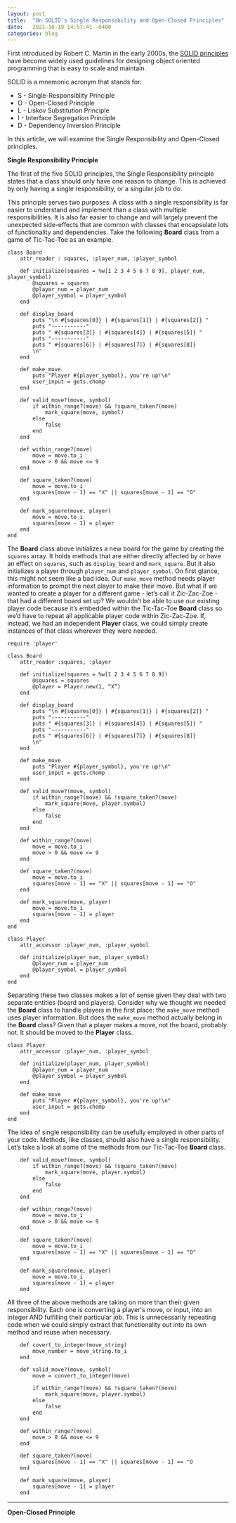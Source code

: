 ```yaml
---
layout: post
title:  "On SOLID's Single Responsibility and Open-Closed Principles"
date:   2021-10-19 14:57:41 -0400
categories: blog
---
```


First introduced by Robert C. Martin in the early 2000s, the [SOLID principles](https://en.wikipedia.org/wiki/SOLID) have become widely used guidelines for designing object oriented programming that is easy to scale and maintain. 

SOLID is a mnemonic acronym that stands for: 

- S - Single-Responsiblity Principle
- O - Open-Closed Principle
- L - Liskov Substitution Principle
- I - Interface Segregation Principle
- D - Dependency Inversion Principle

In this article, we will examine the Single Responsibility and Open-Closed principles.

**Single Responsibility Principle**

The first of the five SOLID principles, the Single Responsibility principle states that a class should only have one reason to change. This is achieved by only having a single responsibility, or a singular job to do. 

This principle serves two purposes. A class with a single responsibility is far easier to understand and implement than a class with multiple responsibilities. It is also far easier to change and will largely prevent the unexpected side-effects that are common with classes that encapsulate lots of functionality and dependencies. Take the following **Board** class from a game of Tic-Tac-Toe as an example. 

```
class Board
    attr_reader : squares, :player_num, :player_symbol
    
    def initialize(squares = %w[1 2 3 4 5 6 7 8 9], player_num, player_symbol)
        @squares = squares
        @player_num = player_num
        @player_symbol = player_symbol
    end
    
    def display_board
        puts "\n #{squares[0]} | #{squares[1]} | #{squares[2]} "
        puts "-----------"
        puts " #{squares[3]} | #{squares[4]} | #{squares[5]} "
        puts "-----------"
        puts " #{squares[6]} | #{squares[7]} | #{squares[8]}
        \n"
    end

    def make_move
        puts "Player #{player_symbol}, you're up!\n"
        user_input = gets.chomp
    end

    def valid_move?(move, symbol)
        if within_range?(move) && !square_taken?(move)
            mark_square(move, symbol)
        else
            false
        end
    end

    def within_range?(move)
        move = move.to_i
        move > 0 && move <= 9
    end

    def square_taken?(move)
        move = move.to_i
        squares[move - 1] == "X" || squares[move - 1] == "O"
    end

    def mark_square(move, player)
        move = move.to_i
        squares[move - 1] = player
    end
end
```

The **Board** class above initializes a new board for the game by creating the `squares` array. It holds methods that are either directly affected by or have an effect on `squares`, such as `display_board` and `mark_square`. But it also initializes a player through `player_num` and `player_symbol`. On first glance, this might not seem like a bad idea. Our `make_move` method needs player information to prompt the next player to make their move. But what if we wanted to create a player for a different game - let’s call it Zic-Zac-Zoe - that had a different board set up? We wouldn’t be able to use our existing player code because it’s embedded within the Tic-Tac-Toe **Board** class so we’d have to repeat all applicable player code within Zic-Zac-Zoe. If, instead, we had an independent **Player** class, we could simply create instances of that class wherever they were needed.

```
require 'player'

class Board
    attr_reader :squares, :player
    
    def initialize(squares = %w[1 2 3 4 5 6 7 8 9])
        @squares = squares
        @player = Player.new(1, “X”)
    end
    
    def display_board
        puts "\n #{squares[0]} | #{squares[1]} | #{squares[2]} "
        puts "-----------"
        puts " #{squares[3]} | #{squares[4]} | #{squares[5]} "
        puts "-----------"
        puts " #{squares[6]} | #{squares[7]} | #{squares[8]}
        \n"
    end

    def make_move
        puts "Player #{player_symbol}, you're up!\n"
        user_input = gets.chomp
    end

    def valid_move?(move, symbol)
        if within_range?(move) && !square_taken?(move)
            mark_square(move, player.symbol)
        else
            false
        end
    end

    def within_range?(move)
        move = move.to_i
        move > 0 && move <= 9
    end

    def square_taken?(move)
        move = move.to_i
        squares[move - 1] == "X" || squares[move - 1] == "O"
    end

    def mark_square(move, player)
        move = move.to_i
        squares[move - 1] = player
    end
end
```

```
class Player
    attr_accessor :player_num, :player_symbol
    
    def initialize(player_num, player_symbol)
        @player_num = player_num
        @player_symbol = player_symbol
    end
end
```

Separating these two classes makes a lot of sense given they deal with two separate entities (board and players). Consider why we thought we needed the **Board** class to handle players in the first place: the `make_move` method uses player information. But does the `make_move` method actually belong in the **Board** class? Given that a player makes a move, not the board, probably not. It should be moved to the **Player** class.

```
class Player
    attr_accessor :player_num, :player_symbol
    
    def initialize(player_num, player_symbol)
        @player_num = player_num
        @player_symbol = player_symbol
    end

    def make_move
        puts "Player #{player_symbol}, you're up!\n"
        user_input = gets.chomp
    end
end
```
The idea of single responsibility can be usefully employed in other parts of your code. Methods, like classes, should also have a single responsibility.  Let’s take a look at some of the methods from our  Tic-Tac-Toe **Board** class. 

```
    def valid_move?(move, symbol)
        if within_range?(move) && !square_taken?(move)
            mark_square(move, player.symbol)
        else
            false
        end
    end

    def within_range?(move)
        move = move.to_i
        move > 0 && move <= 9
    end

    def square_taken?(move)
        move = move.to_i
        squares[move - 1] == "X" || squares[move - 1] == "O"
    end

    def mark_square(move, player)
        move = move.to_i
        squares[move - 1] = player
    end
```

All three of the above methods are taking on more than their given responsibility. Each one is converting a player's move, or input, into an integer AND fulfilling their particular job. This is unnecessarily repeating code when we could simply extract that functionality out into its own method and reuse when necessary. 

```
    def covert_to_integer(move_string)
        move_number = move_string.to_i
    end

    def valid_move?(move, symbol)
        move = convert_to_integer(move)
    
        if within_range?(move) && !square_taken?(move)
            mark_square(move, player.symbol)
        else
            false
        end
    end

    def within_range?(move)
        move > 0 && move <= 9
    end

    def square_taken?(move)
        squares[move - 1] == "X" || squares[move - 1] == "O
    end

    def mark_square(move, player)
        squares[move - 1] = player
    end
```
***

**Open-Closed Principle**
